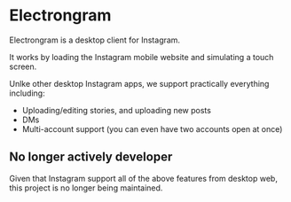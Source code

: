 # Electrongram

Electrongram is a desktop client for Instagram.

It works by loading the Instagram mobile website and simulating a touch screen.

Unlke other desktop Instagram apps, we support practically everything including:

* Uploading/editing stories, and uploading new posts
* DMs
* Multi-account support (you can even have two accounts open at once)


## No longer actively developer

Given that Instagram support all of the above features from desktop web, this project is no longer being maintained. 

